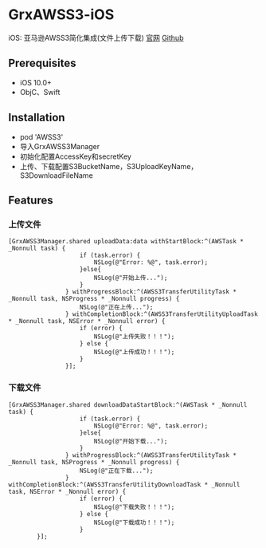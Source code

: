 # GrxAWSS3-iOS
iOS: 亚马逊AWSS3简化集成(文件上传下载)
[官网](https://us-east-1.signin.aws.amazon.com)
[Github](https://github.com/aws-amplify/aws-sdk-ios)

## Prerequisites
* iOS 10.0+
* ObjC、Swift

## Installation
* pod 'AWSS3'
* 导入GrxAWSS3Manager
*  初始化配置AccessKey和secretKey
*  上传、下载配置S3BucketName，S3UploadKeyName，S3DownloadFileName

## Features
### 上传文件
```
[GrxAWSS3Manager.shared uploadData:data withStartBlock:^(AWSTask * _Nonnull task) {
                    if (task.error) {
                        NSLog(@"Error: %@", task.error);
                    }else{
                        NSLog(@"开始上传...");
                    }
                } withProgressBlock:^(AWSS3TransferUtilityTask * _Nonnull task, NSProgress * _Nonnull progress) {
                    NSLog(@"正在上传...");
                } withCompletionBlock:^(AWSS3TransferUtilityUploadTask * _Nonnull task, NSError * _Nonnull error) {
                    if (error) {
                        NSLog(@"上传失败！！！");
                    } else {
                        NSLog(@"上传成功！！！");
                    }
                }];
```

### 下载文件

```
[GrxAWSS3Manager.shared downloadDataStartBlock:^(AWSTask * _Nonnull task) {
                    if (task.error) {
                        NSLog(@"Error: %@", task.error);
                    }else{
                        NSLog(@"开始下载...");
                    }
                } withProgressBlock:^(AWSS3TransferUtilityTask * _Nonnull task, NSProgress * _Nonnull progress) {
                    NSLog(@"正在下载...");
                } withCompletionBlock:^(AWSS3TransferUtilityDownloadTask * _Nonnull task, NSError * _Nonnull error) {
                    if (error) {
                        NSLog(@"下载失败！！！");
                    } else {
                        NSLog(@"下载成功！！！");
                    }
        }];
```
